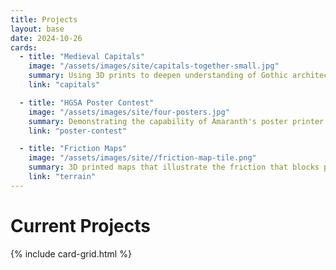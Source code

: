 ```yaml
---
title: Projects
layout: base
date: 2024-10-26
cards: 
  - title: "Medieval Capitals"
    image: "/assets/images/site/capitals-together-small.jpg"
    summary: Using 3D prints to deepen understanding of Gothic architectural styles.
    link: "capitals"

  - title: "HGSA Poster Contest"
    image: "/assets/images/site/four-posters.jpg"
    summary: Demonstrating the capability of Amaranth's poster printer.
    link: "poster-contest"

  - title: "Friction Maps"
    image: "/assets/images/site//friction-map-tile.png"
    summary: 3D printed maps that illustrate the friction that blocks political expansion or cultural influence.
    link: "terrain"
---
```


# Current Projects

{% include card-grid.html %}
